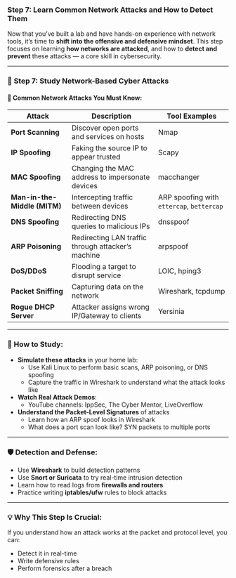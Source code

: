 ### **Step 7: Learn Common Network Attacks and How to Detect Them**

Now that you’ve built a lab and have hands-on experience with network tools, it’s time to **shift into the offensive and defensive mindset**. This step focuses on learning **how networks are attacked**, and how to **detect and prevent** these attacks — a core skill in cybersecurity.

---

### 🔹 **Step 7: Study Network-Based Cyber Attacks**

#### 🧨 Common Network Attacks You Must Know:
| Attack | Description | Tool Examples |
|--------|-------------|----------------|
| **Port Scanning** | Discover open ports and services on hosts | Nmap |
| **IP Spoofing** | Faking the source IP to appear trusted | Scapy |
| **MAC Spoofing** | Changing the MAC address to impersonate devices | macchanger |
| **Man-in-the-Middle (MITM)** | Intercepting traffic between devices | ARP spoofing with `ettercap`, `bettercap` |
| **DNS Spoofing** | Redirecting DNS queries to malicious IPs | dnsspoof |
| **ARP Poisoning** | Redirecting LAN traffic through attacker’s machine | arpspoof |
| **DoS/DDoS** | Flooding a target to disrupt service | LOIC, hping3 |
| **Packet Sniffing** | Capturing data on the network | Wireshark, tcpdump |
| **Rogue DHCP Server** | Attacker assigns wrong IP/Gateway to clients | Yersinia |

---

### 🧠 How to Study:
- **Simulate these attacks** in your home lab:
  - Use Kali Linux to perform basic scans, ARP poisoning, or DNS spoofing
  - Capture the traffic in Wireshark to understand what the attack looks like
- **Watch Real Attack Demos**:
  - YouTube channels: IppSec, The Cyber Mentor, LiveOverflow
- **Understand the Packet-Level Signatures** of attacks
  - Learn how an ARP spoof looks in Wireshark
  - What does a port scan look like? SYN packets to multiple ports

---

### 🛡️ Detection and Defense:
- Use **Wireshark** to build detection patterns
- Use **Snort or Suricata** to try real-time intrusion detection
- Learn how to read logs from **firewalls and routers**
- Practice writing **iptables/ufw** rules to block attacks

---

### 💡 Why This Step Is Crucial:
If you understand how an attack works at the packet and protocol level, you can:
- Detect it in real-time
- Write defensive rules
- Perform forensics after a breach
